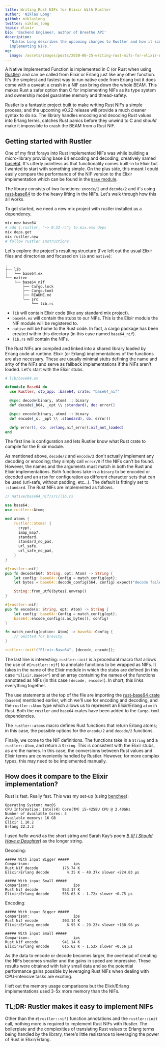 ```yaml
---
title: Writing Rust NIFs for Elixir With Rustler
author: 'Niklas Long'
github: niklaslong
twitter: niklas_long
topic: elixir
bio: 'Backend Engineer, author of Breethe API'
description:
  'Niklas Long describes the upcoming changes to Rustler and how it simplifies
  implementing NIFs.'
og:
  image: /assets/images/posts/2020-06-25-writing-rust-nifs-for-elixir-with-rustler/og-image.png
---
```


A Native Implemented Function is implemented in C (or Rust when using
[Rustler](https://github.com/rusterlium/rustler)) and can be called from Elixir
or Erlang just like any other function. It's the simplest and fastest way to run
native code from Erlang but it does come with a caveat: a crash in a NIF can
bring down the whole BEAM. This makes Rust a safer option than C for
implementing NIFs as its type system and ownership model guarantee memory and
thread-safety.

<!--break-->

Rustler is a fantastic project built to make writing Rust NIFs a simple process;
and the upcoming v0.22 release will provide a much cleaner syntax to do so. The
library handles encoding and decoding Rust values into Erlang terms, catches
Rust panics before they unwind to C and _should_ make it impossible to crash the
BEAM from a Rust NIF.

## Getting started with Rustler

One of my first forays into Rust implemented NIFs was while building a
micro-library providing base 64 encoding and decoding, creatively named
[base64](https://github.com/niklaslong/base64). It's utterly pointless as that
functionality comes built-in to Elixir but I wanted to start with something
simple. On the plus side, this meant I could easily compare the performance of
the NIF version to the Elixir implementation which can be found in the
[`Base` module](https://hexdocs.pm/elixir/Base.html).

The library consists of two functions: `encode/2` and `decode/2` and it's using
[rust-base64](https://github.com/marshallpierce/rust-base64) to do the heavy
lifting in the NIFs. Let's walk through how this all works.

To get started, we need a new mix project with rustler installed as a
dependency.

```bash
mix new base64
# add {:rustler, "~> 0.22-rc"} to mix.exs deps
mix deps.get
mix rustler.new
# follow rustler instructions
```

Let's explore the project's resulting structure (I've left out the usual Elixir
files and directories and focused on `lib` and `native`):

```
.
├── lib
│   └── base64.ex
└── native
    └── base64_nif
        ├── Cargo.lock
        ├── Cargo.toml
        ├── README.md
        └── src
            └── lib.rs
```

- `lib` will contain Elixir code (like any standard mix project).
- `base64.ex` will contain the stubs to our NIFs. This is the Elixir module the
  NIF module will be registered to.
- `native` will be home to the Rust code. In fact, a cargo package has been
  created within this directory (in this case named `base64_nif`).
- `lib.rs` will contain the NIFs.

The Rust NIFs are compiled and linked into a shared library loaded by Erlang
code at runtime. Elixir (or Erlang) implementations of the functions are also
necessary. These are usually minimal stubs defining the name and arity of the
NIFs and serve as fallback implementations if the NIFs aren't loaded. Let's
start with the Elixir stubs.

```elixir
# lib/base64.ex

defmodule Base64 do
  use Rustler, otp_app: :base64, crate: "base64_nif"

  @spec decode(binary, atom) :: binary
  def decode(_b64, _opt \\ :standard), do: error()

  @spec encode(binary, atom) :: binary
  def encode(_s, _opt \\ :standard), do: error()

  defp error(), do: :erlang.nif_error(:nif_not_loaded)
end
```

The first line is configuration and lets Rustler know what Rust crate to compile
for the Elixir module.

As mentioned above, `decode/2` and `encode/2` don't actually implement any
decoding or encoding; they simply call `error/0` if the NIFs can't be found.
However, the names and the arguments must match in both the Rust and Elixir
implementations. Both functions take in a `binary` to be encoded or decoded and
an `atom` for configuration as different character sets that can be used
(url-safe, without padding, etc...). The default is fittingly set to
`:standard`. The Rust NIFs are implemented as follows.

```rust
// native/base64_nif/src/lib.rs

use base64;
use rustler::Atom;

mod atoms {
    rustler::atoms! {
      crypt,
      imap_map7,
      standard,
      standard_no_pad,
      url_safe,
      url_safe_no_pad,
    }
}

#[rustler::nif]
pub fn decode(b64: String, opt: Atom) -> String {
    let config: base64::Config = match_config(opt);
    let bytes = base64::decode_config(b64, config).expect("decode failed: invalid b64");

    String::from_utf8(bytes).unwrap()
}

#[rustler::nif]
pub fn encode(s: String, opt: Atom) -> String {
    let config: base64::Config = match_config(opt);
    base64::encode_config(s.as_bytes(), config)
}

fn match_config(option: Atom) -> base64::Config {
    // omitted for brevity
}

rustler::init!("Elixir.Base64", [decode, encode]);
```

The last line is interesting: `rustler::init` is a procedural macro that allows
the use of `#[rustler::nif]` to annotate functions to be wrapped as NIFs. It
takes in the name of the Elixir module in which the stubs are defined (in this
case `"Elixir.Base64"`) and an array containing the names of the functions
annotated as NIFs (in this case `[decode, encode]`). In short, this links
everything together.

The use statements at the top of the file are importing the
[rust-base64 crate](https://github.com/marshallpierce/rust-base64) (`base64`)
mentioned earlier, which we'll use for encoding and decoding, and the
`rustler::Atom` type which allows us to represent an Elixir/Erlang `atom` in
Rust. Both the `rustler` and `base64` crates have been added to the `Cargo.toml`
dependencies.

The `rustler::atoms` macro defines Rust functions that return Erlang atoms; in
this case, the possible options for the `encode/2` and `decode/2` functions.

Finally, we come to the NIF definitions. The functions take in a `String` and a
`rustler::Atom`, and return a `String`. This is consistent with the Elixir
stubs, as are the names. In this case, the conversions between Rust values and
Elixir terms are conveniently handled by Rustler. However, for more complex
types, this may need to be implemented manually.

## How does it compare to the Elixir implementation?

Rust is fast. Really fast. This was my set-up (using
[benchee](https://github.com/bencheeorg/benchee)):

```
Operating System: macOS
CPU Information: Intel(R) Core(TM) i5-4258U CPU @ 2.40GHz
Number of Available Cores: 4
Available memory: 16 GB
Elixir 1.10.2
Erlang 22.3.2
```

I used _hello world_ as the short string and Sarah Kay’s poem
_[B (If I Should Have a Daughter)](https://www.youtube.com/watch?v=0snNB1yS3IE)_
as the longer string.

Decoding:

```
##### With input Bigger #####
Comparison:                    ips
Rust Nif decode           175.74 K
Elixir/Erlang decode        4.35 K - 40.37x slower +224.03 μs

##### With input Small #####
Comparison:                    ips
Rust Nif decode           953.17 K
Elixir/Erlang decode      555.63 K - 1.72x slower +0.75 μs
```

Encoding:

```
##### With input Bigger #####
Comparison:                    ips
Rust Nif encode           203.14 K
Elixir/Erlang encode        6.95 K - 29.23x slower +138.98 μs

##### With input Small #####
Comparison:                    ips
Rust Nif encode           941.14 K
Elixir/Erlang encode      615.62 K - 1.53x slower +0.56 μs
```

As the data to encode or decode becomes larger, the overhead of creating the
NIFs becomes smaller and the gains in speed are impressive. These results were
obtained with fairly small data and so the potential performance gains possible
by leveraging Rust NIFs when dealing with CPU-intensive tasks are exciting.

I left out the memory usage comparisons but the Elixir/Erlang implementations
used 3-5x more memory than the NIFs.

## TL;DR: Rustler makes it easy to implement NIFs

Other than the `#[rustler::nif]` function annotations and the `rustler::init`
call, nothing more is required to implement Rust NIFs with Rustler. The
boilerplate and the complexities of translating Rust values to Erlang terms
being handled by the library, there's little resistance to leveraging the power
of Rust in Elixir/Erlang.
